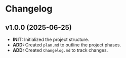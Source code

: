 # Changelog

## v1.0.0 (2025-06-25)

-   **INIT:** Initialized the project structure.
-   **ADD:** Created `plan.md` to outline the project phases.
-   **ADD:** Created `Changelog.md` to track changes.
